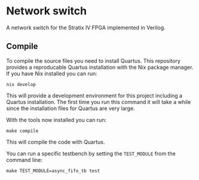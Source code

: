 # Network switch
A network switch for the Stratix IV FPGA implemented in Verilog.

## Compile
To compile the source files you need to install Quartus.
This repository provides a reproducable Quartus installation with the Nix package manager.
If you have Nix installed you can run:
```shell
nix develop
```
This will provide a development environment for this project including a Quartus installation.
The first time you run this command it will take a while since the installation files for Quartus are very large.

With the tools now installed you can run:
```shell
make compile
```
This will compile the code with Quartus.

You can run a specific testbench by setting the ```TEST_MODULE``` from the command line:
```shell
make TEST_MODULE=async_fifo_tb test
```
